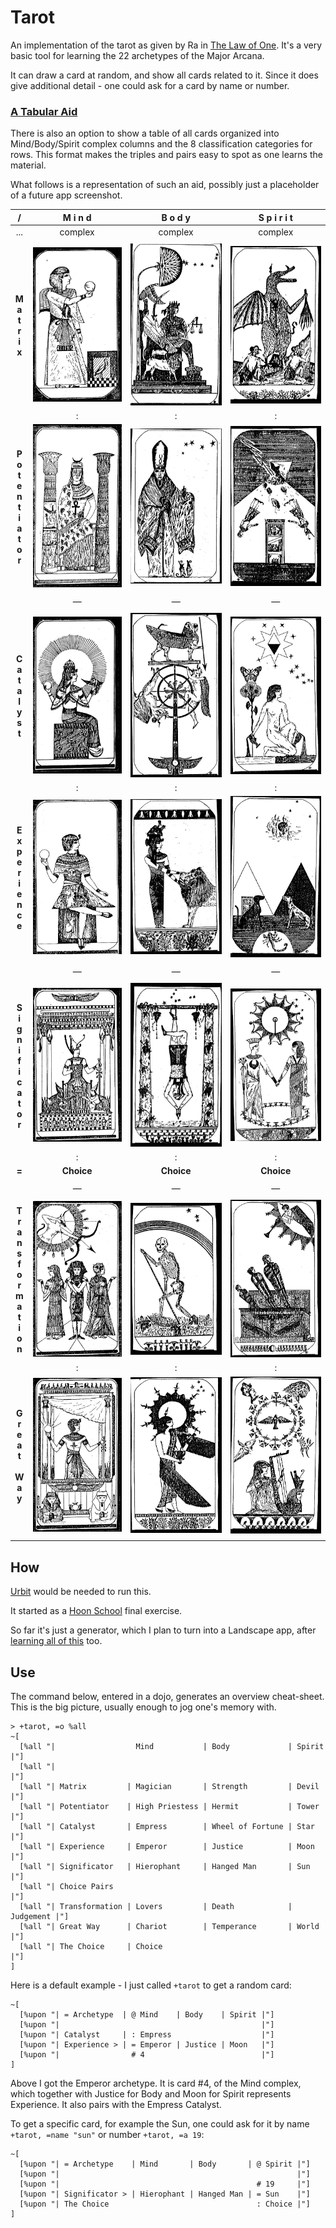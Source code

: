 # Tarot

An implementation of the tarot as given by Ra
in [The Law of One](https://www.lawofone.info).
It's a very basic tool for learning the 22 archetypes of the Major Arcana.

It can draw a card at random, and show all cards related to it.
Since it does give additional detail -
one could ask for a card by name or number.

### [A Tabular Aid](https://www.lawofone.info/images)

There is also an option to show a table of all cards
organized into Mind/Body/Spirit complex columns
and the 8 classification categories for rows.
This format makes the triples and pairs easy to spot
as one learns the material.

What follows is a representation of such an aid,
possibly just a placeholder of a future app screenshot.

|                                          /                                          |                  M i n d                   |                    B o d y                     |               S p i r i t               |
| :---------------------------------------------------------------------------------: | :----------------------------------------: | :--------------------------------------------: | :-------------------------------------: |
|                                         ...                                         |                  complex                   |                    complex                     |                 complex                 |
|                                                                                     |                                            |                                                |                                         |
|                         **M<br/>a<br/>t<br/>r<br/>i<br/>x**                         |    ![](images/card-1.jpg "1. Magician")    |      ![](images/card-8.jpg "8. Strength")      |   ![](images/card-15.jpg "15. Devil")   |
|                                                                                     |                     :                      |                       :                        |                    :                    |
|          **P<br/>o<br/>t<br/>e<br/>n<br/>t<br/>i<br/>a<br/>t<br/>o<br/>r**          | ![](images/card-2.jpg "2. High Priestess") |       ![](images/card-9.jpg "9. Hermit")       |   ![](images/card-16.jpg "16. Tower")   |
|                                                                                     |                                            |                                                |                                         |
|                                                                                     |                  &mdash;                   |                    &mdash;                     |                 &mdash;                 |
|                                                                                     |                                            |                                                |                                         |
|                   **C<br/>a<br/>t<br/>a<br/>l<br/>y<br/>s<br/>t**                   |    ![](images/card-3.jpg "3. Empress")     | ![](images/card-10.jpg "10. Wheel of Fortune") |   ![](images/card-17.jpg "17. Star")    |
|                                                                                     |                     :                      |                       :                        |                    :                    |
|             **E<br/>x<br/>p<br/>e<br/>r<br/>i<br/>e<br/>n<br/>c<br/>e**             |    ![](images/card-4.jpg "4. Emperor")     |     ![](images/card-11.jpg "11. Justice")      |   ![](images/card-18.jpg "18. Moon")    |
|                                                                                     |                                            |                                                |                                         |
|                                                                                     |                  &mdash;                   |                    &mdash;                     |                 &mdash;                 |
|                                                                                     |                                            |                                                |                                         |
|       **S<br/>i<br/>g<br/>n<br/>i<br/>f<br/>i<br/>c<br/>a<br/>t<br/>o<br/>r**       |   ![](images/card-5.jpg "5. Hierophant")   |    ![](images/card-12.jpg "12. Hanged Man")    |    ![](images/card-19.jpg "19. Sun")    |
|                                                                                     |                     :                      |                       :                        |                    :                    |
|                                        **=**                                        |                 **Choice**                 |                   **Choice**                   |               **Choice**                |
|                                                                                     |                                            |                                                |                                         |
|                                                                                     |                  &mdash;                   |                    &mdash;                     |                 &mdash;                 |
|                                                                                     |                                            |                                                |                                         |
| **T<br/>r<br/>a<br/>n<br/>s<br/>f<br/>o<br/>r<br/>m<br/>a<br/>t<br/>i<br/>o<br/>n** |     ![](images/card-6.jpg "6. Lovers")     |      ![](images/card-13.jpg "13. Death")       | ![](images/card-20.jpg "20. Judgement") |
|                                                                                     |                     :                      |                       :                        |                    :                    |
|                **G<br/>r<br/>e<br/>a<br/>t<br/><br/>W<br/>a<br/>y**                 |    ![](images/card-7.jpg "7. Chariot")     |    ![](images/card-14.jpg "14. Temperance")    |   ![](images/card-21.jpg "21. World")   |
|                                                                                     |                                            |                                                |                                         |

## How

[Urbit](https://urbit.org/) would be needed to run this.

It started as a [Hoon School](https://hooniversity.org) final exercise.

So far it's just a generator, which I plan to turn into a Landscape app,
after [learning all of this](https://github.com/timlucmiptev/gall-guide) too.

## Use

The command below, entered in a dojo, generates an overview cheat-sheet.
This is the big picture, usually enough to jog one's memory with.

```
> +tarot, =o %all
~[
  [%all "|                  Mind           | Body             | Spirit    |"]
  [%all "|                                                                |"]
  [%all "| Matrix         | Magician       | Strength         | Devil     |"]
  [%all "| Potentiator    | High Priestess | Hermit           | Tower     |"]
  [%all "| Catalyst       | Empress        | Wheel of Fortune | Star      |"]
  [%all "| Experience     | Emperor        | Justice          | Moon      |"]
  [%all "| Significator   | Hierophant     | Hanged Man       | Sun       |"]
  [%all "| Choice Pairs                                                   |"]
  [%all "| Transformation | Lovers         | Death            | Judgement |"]
  [%all "| Great Way      | Chariot        | Temperance       | World     |"]
  [%all "| The Choice     | Choice                                        |"]
]
```

Here is a default example - I just called `+tarot` to get a random card:

```
~[
  [%upon "| = Archetype  | @ Mind    | Body    | Spirit |"]
  [%upon "|                                             |"]
  [%upon "| Catalyst     | : Empress                    |"]
  [%upon "| Experience > | = Emperor | Justice | Moon   |"]
  [%upon "|                # 4                          |"]
]
```

Above I got the Emperor archetype. It is card #4, of the Mind complex,
which together with Justice for Body and Moon for Spirit represents Experience.
It also pairs with the Empress Catalyst.

To get a specific card, for example the Sun, one could ask for it by name
`+tarot, =name "sun"` or number `+tarot, =a 19`:

```
~[
  [%upon "| = Archetype    | Mind       | Body       | @ Spirit |"]
  [%upon "|                                                     |"]
  [%upon "|                                            # 19     |"]
  [%upon "| Significator > | Hierophant | Hanged Man | = Sun    |"]
  [%upon "| The Choice                                 : Choice |"]
]
```
